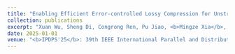 ```yaml
---
title: "Enabling Efficient Error-controlled Lossy Compression for Unstructured Scientific Data"
collection: publications
excerpt: "Xuan Wu, Sheng Di, Congrong Ren, Pu Jiao, <b>Mingze Xia</b>, Cheng Wang, Hanqi Guo, Xin Liang, and Franck Cappello"
date: 2025-01-01
venue: "<b>IPDPS'25</b>: 39th IEEE International Parallel and Distributed Processing Symposium(<b style="color: red;">Best Paper</b>)"
---
```

